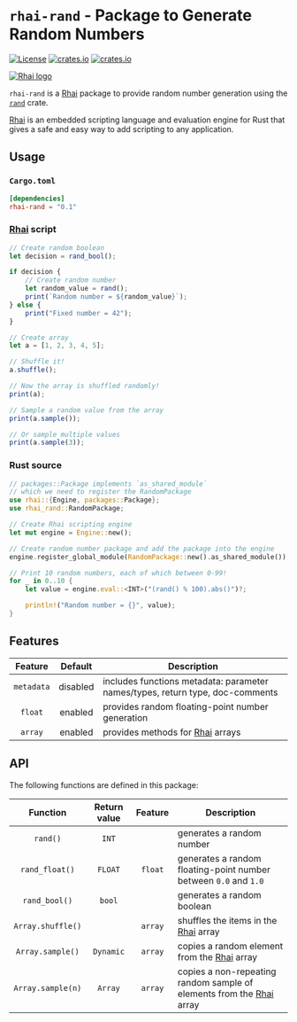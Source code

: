 `rhai-rand` - Package to Generate Random Numbers
===============================================

[![License](https://img.shields.io/crates/l/rhai)](https://github.com/license/rhaiscript/rhai-rand)
[![crates.io](https://img.shields.io/crates/v/rhai-rand?logo=rust)](https://crates.io/crates/rhai-rand/)
[![crates.io](https://img.shields.io/crates/d/rhai-rand?logo=rust)](https://crates.io/crates/rhai-rand/)

[![Rhai logo](https://rhai.rs/book/images/logo/rhai-banner-transparent-colour.svg)](https://rhai.rs)

`rhai-rand` is a [Rhai] package to provide random number generation using the [`rand`] crate.

[Rhai] is an embedded scripting language and evaluation engine for Rust that gives a safe and easy way
to add scripting to any application.


Usage
-----

### `Cargo.toml`

```toml
[dependencies]
rhai-rand = "0.1"
```

### [Rhai] script

```js
// Create random boolean
let decision = rand_bool();

if decision {
    // Create random number
    let random_value = rand();
    print(`Random number = ${random_value}`);
} else {
    print("Fixed number = 42");
}

// Create array
let a = [1, 2, 3, 4, 5];

// Shuffle it!
a.shuffle();

// Now the array is shuffled randomly!
print(a);

// Sample a random value from the array
print(a.sample());

// Or sample multiple values
print(a.sample(3));
```

### Rust source

```rust
// packages::Package implements `as_shared_module`
// which we need to register the RandomPackage
use rhai::{Engine, packages::Package};
use rhai_rand::RandomPackage;

// Create Rhai scripting engine
let mut engine = Engine::new();

// Create random number package and add the package into the engine
engine.register_global_module(RandomPackage::new().as_shared_module());

// Print 10 random numbers, each of which between 0-99!
for _ in 0..10 {
    let value = engine.eval::<INT>("(rand() % 100).abs()")?;

    println!("Random number = {}", value);
}
```


Features
--------

|  Feature   | Default  | Description                                                                   |
| :--------: | :------: | ----------------------------------------------------------------------------- |
| `metadata` | disabled | includes functions metadata: parameter names/types, return type, doc-comments |
|  `float`   | enabled  | provides random floating-point number generation                              |
|  `array`   | enabled  | provides methods for [Rhai] arrays                                            |


API
---

The following functions are defined in this package:

|     Function      | Return value | Feature | Description                                                            |
| :---------------: | :----------: | :-----: | ---------------------------------------------------------------------- |
|     `rand()`      |    `INT`     |         | generates a random number                                              |
|  `rand_float()`   |   `FLOAT`    | `float` | generates a random floating-point number between `0.0` and `1.0`       |
|   `rand_bool()`   |    `bool`    |         | generates a random boolean                                             |
| `Array.shuffle()` |              | `array` | shuffles the items in the [Rhai] array                                 |
| `Array.sample()`  |  `Dynamic`   | `array` | copies a random element from the [Rhai] array                          |
| `Array.sample(n)` |   `Array`    | `array` | copies a non-repeating random sample of elements from the [Rhai] array |


[Rhai]: https://rhai.rs
[`rand`]: https://crates.io/crates/rand
